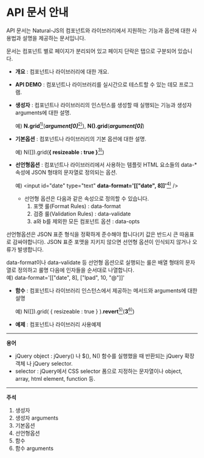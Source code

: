 API 문서 안내
===

API 문서는 Natural-JS의 컴포넌트와 라이브러리에서 지원하는 기능과 옵션에 대한 사용법과 설명을 제공하는 문서입니다.

문서는 컴포넌트 별로 페이지가 분리되어 있고 페이지 단락은 탭으로 구분되어 있습니다.

* __개요__ : 컴포넌트나 라이브러리에 대한 개요.

* __API DEMO__ : 컴포넌트나 라이브러리를 실시간으로 테스트할 수 있는 데모 프로그램.

* __생성자__ : 컴포넌트나 라이브러리의 인스턴스를 생성할 때 실행되는 기능과 생성자 arguments에 대한 설명.

    예) __N.grid__[<sup>1)</sup>](#fn1)(___argument[0]___[<sup>2)</sup>](#fn2)), __N().grid__(___argument[0]___)

* __기본옵션__ : 컴포넌트나 라이브러리의 기본 옵션에 대한 설명.

    예) N([]).grid(__{ resizeable : true }__[<sup>3)</sup>](#fn3))

* __선언형옵션__ : 컴포넌트나 라이브러리에서 사용하는 템플릿 HTML 요소들의 data-* 속성에 JSON 형태의 문자열로 정의되는 옵션.

    예) &lt;input id="date" type="text" __data-format='[["date", 8]]'__[<sup>4)</sup>](#fn4) /&gt;

    * 선언형 옵션은 다음과 같은 속성으로 정의할 수 있습니다.
        1. 포맷 룰(Format Rules) : data-format
        2. 검증 룰(Validation Rules) : data-validate
        3. a와 b를 제외한 모든 컴포넌트 옵션 : data-opts

<p class="alert">선언형옵션은 JSON 표준 형식을 정확하게 준수해야 합니다(키 값은 반드시 큰 따옴표로 감싸야합니다). JSON 표준 포맷을 지키지 않으면 선언형 옵션이 인식되지 않거나 오류가 발생합니다.</p>

<div class="alert">
    data-format이나 data-validate 등 선언형 옵션으로 실행되는 룰은 배열 형태의 문자열로 정의하고 룰명 다음에 인자들을 순서대로 나열합니다.
    <div class="alert">예) data-format='[["date", 8], ["lpad", 10, "@"]]'</div>
</div>

* __함수__ : 컴포넌트나 라이브러리 인스턴스에서 제공하는 메서드와 arguments에 대한 설명

    예) N([]).grid( { resizeable : true } ).__revert__[<sup>5)</sup>](#fn5)(__3__[<sup>6)</sup>](#fn6))

* __예제__ : 컴포넌트나 라이브러리 사용예제

---

__용어__
* jQuery object : jQuery() 나  $(), N() 함수를 실행했을 때 반환되는 jQuery 확장 객체 나 jQuery selector.
* selector : jQuery에서 CSS selector 폼으로 지정하는 문자열이나 object, array, html element, function 등.

---

__주석__
1. <span id="fn1">생성자</span>
2. <span id="fn2">생성자 arguments</span>
3. <span id="fn3">기본옵션</span>
4. <span id="fn4">선언형옵션</span>
5. <span id="fn5">함수</span>
6. <span id="fn6">함수 arguments</span>